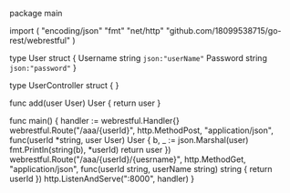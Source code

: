 package main

import (
	"encoding/json"
	"fmt"
	"net/http"
	"github.com/18099538715/go-rest/webrestful"
)

type User struct {
	Username string `json:"userName"`
	Password string `json:"password"`
}

type UserController struct {
}

func add(user User) User {
	return user
}

func main() {
	handler := webrestful.Handler{}
	webrestful.Route("/aaa/{userId}", http.MethodPost, "application/json", func(userId *string, user User) User {
		b, _ := json.Marshal(user)
		fmt.Println(string(b), *userId)
		return user
	})
	webrestful.Route("/aaa/{userId}/{uesrname}", http.MethodGet, "application/json", func(userId string, userName string) string {
		return userId
	})
	http.ListenAndServe(":8000", handler)
}`
`
